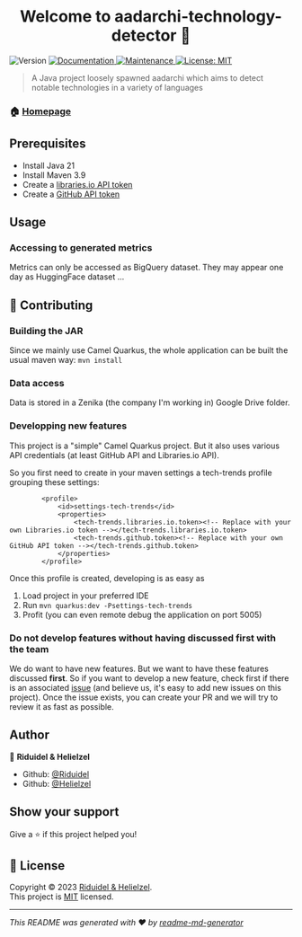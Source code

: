 <h1 align="center">Welcome to aadarchi-technology-detector 👋</h1>
<p>
  <img alt="Version" src="https://img.shields.io/badge/version-1.00-blue.svg?cacheSeconds=2592000" />
  <a href="https://github.com/kefranabg/readme-md-generator#readme" target="_blank">
    <img alt="Documentation" src="https://img.shields.io/badge/documentation-yes-brightgreen.svg" />
  </a>
  <a href="https://github.com/kefranabg/readme-md-generator/graphs/commit-activity" target="_blank">
    <img alt="Maintenance" src="https://img.shields.io/badge/Maintained%3F-yes-green.svg" />
  </a>
  <a href="https://github.com/kefranabg/readme-md-generator/blob/master/LICENSE" target="_blank">
    <img alt="License: MIT" src="https://img.shields.io/github/license/kefranabg/aadarchi-technology-detector" />
  </a>
</p>

> A Java project loosely spawned aadarchi which aims to detect notable technologies in a variety of languages

### 🏠 [Homepage](https://github.com/Riduidel/aadarchi-technology-detector)

## Prerequisites

* Install Java 21
* Install Maven 3.9
* Create a [libraries.io API token](https://libraries.io/api#:~:text=API%20Docs-,authentication,-All%20API%20requests)
* Create a [GitHub API token](https://docs.github.com/en/rest/authentication/authenticating-to-the-rest-api?apiVersion=2022-11-28)

## Usage

### Accessing to generated metrics

Metrics can only be accessed as BigQuery dataset. They may appear one day as HuggingFace dataset ...

## 🤝 Contributing


### Building the JAR

Since we mainly use Camel Quarkus, the whole application can be built the usual maven way: `mvn install`

### Data access

Data is stored in a Zenika (the company I'm working in) Google Drive folder.

### Developping new features

This project is a "simple" Camel Quarkus project.
But it also uses various API credentials (at least GitHub API and Libraries.io API).

So you first need to create in your maven settings a tech-trends profile grouping these settings:

```
		<profile>
			<id>settings-tech-trends</id>
			<properties>
				<tech-trends.libraries.io.token><!-- Replace with your own Libraries.io token --></tech-trends.libraries.io.token>
				<tech-trends.github.token><!-- Replace with your own GitHub API token --></tech-trends.github.token>
			</properties>
		</profile>
```

Once this profile is created, developing is as easy as

1. Load project in your preferred IDE
2. Run `mvn quarkus:dev -Psettings-tech-trends`
3. Profit (you can even remote debug the application on port 5005)

### Do not develop features without having discussed first with the team

We do want to have new features.
But we want to have these features discussed **first**.
So if you want to develop a new feature, check first if there is an associated [issue](https://github.com/Riduidel/aadarchi-technology-detector/issues) (and believe us, it's easy to add new issues on this project).
Once the issue exists, you can create your PR and we will try to review it as fast as possible.

## Author

👤 **Riduidel & Helielzel**

* Github: [@Riduidel](https://github.com/riduidel)
* Github: [@Helielzel](https://github.com/helielzel)

## Show your support

Give a ⭐️ if this project helped you!

## 📝 License

Copyright © 2023 [Riduidel & Helielzel](https://github.com/Helielzel).<br />
This project is [MIT](https://github.com/kefranabg/readme-md-generator/blob/master/LICENSE) licensed.

***
_This README was generated with ❤️ by [readme-md-generator](https://github.com/kefranabg/readme-md-generator)_
